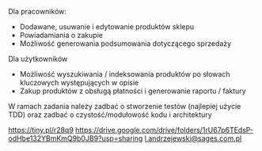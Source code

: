 Dla pracowników:
- Dodawane, usuwanie i edytowanie produktów sklepu
- Powiadamiania o zakupie
- Możliwość generowania podsumowania dotyczącego sprzedaży

Dla użytkowników
- Możliwość wyszukiwania / indeksowania produktów po słowach kluczowych występujących w opisie
- Zakup produktów z obsługą płatności i generowanie raportu / faktury

W ramach zadania należy zadbać o stworzenie testów (najlepiej użycie TDD) oraz zadbać o czystość/modułowość kodu i architektury

https://tiny.pl/r28q9
https://drive.google.com/drive/folders/1rU67p6TEdsP-odHbe132YBmKmQ9b0JB9?usp=sharing
l.andrzejewski@sages.com.pl
